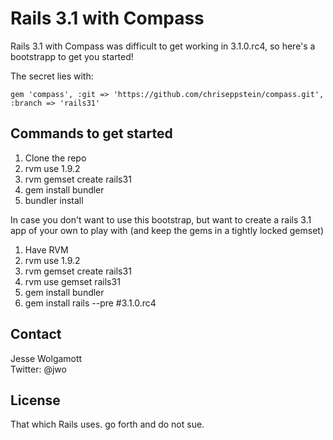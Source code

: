 Rails 3.1 with Compass
======================

Rails 3.1 with Compass was difficult to get working in 3.1.0.rc4, so here's a bootstrapp to get you started!

The secret lies with:

    gem 'compass', :git => 'https://github.com/chriseppstein/compass.git', :branch => 'rails31'

Commands to get started
-----------------------

1. Clone the repo
2. rvm use 1.9.2
3. rvm gemset create rails31
4. gem install bundler
5. bundler install

In case you don't want to use this bootstrap, but want to create a rails 3.1 app of your own to play with (and keep the gems in a tightly locked gemset)

1. Have RVM
2. rvm use 1.9.2
3. rvm gemset create rails31
4. rvm use gemset rails31
5. gem install bundler
6. gem install rails --pre #3.1.0.rc4


Contact
-------

Jesse Wolgamott  
Twitter: @jwo


License
-------

That which Rails uses. go forth and do not sue.
